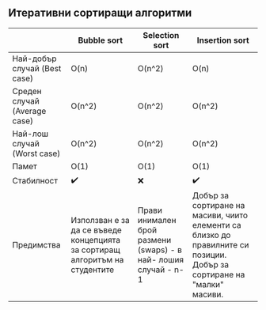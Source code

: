 ## Итеративни сортиращи алгоритми

||Bubble sort|Selection sort|Insertion sort|  
|--|--|--|--|  
|Най-добър случай (Best case) |O(n) |O(n^2) |O(n) |  
|Среден случай (Average case) |O(n^2) |O(n^2) |O(n^2) |  
|Най-лош случай (Worst case) |O(n^2) |O(n^2) |O(n^2) |  
|Памет |O(1) |O(1) |O(1) |  
|Стабилност |:heavy_check_mark: |:x: |:heavy_check_mark: |  
|Предимства |Използван е за да се въведе концепцията за сортиращ алгоритъм на студентите |Прави инимален брой размени (swaps) - в най- лошия случай - n-1 |Добър за сортиране на масиви, чиито елементи са близко до правилните си позиции. Добър за сортиране на "малки" масиви. |    
